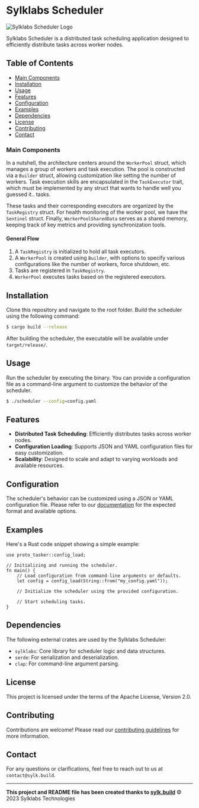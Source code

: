 # Sylklabs Scheduler

![Sylklabs Scheduler Logo](logo.png)

Sylklabs Scheduler is a distributed task scheduling application designed to efficiently distribute tasks across worker nodes.

## Table of Contents
- [Main Components](#main-components)
- [Installation](#installation)
- [Usage](#usage)
- [Features](#features)
- [Configuration](#configuration)
- [Examples](#examples)
- [Dependencies](#dependencies)
- [License](#license)
- [Contributing](#contributing)
- [Contact](#contact)

### Main Components
In a nutshell, the architecture centers around the `WorkerPool` struct, which manages a group of workers and task execution. The pool is constructed via a `Builder` struct, allowing customization like setting the number of workers. Task execution skills are encapsulated in the `TaskExecutor` trait, which must be implemented by any struct that wants to handle well you guessed it.. tasks.

 These tasks and their corresponding executors are organized by the `TaskRegistry` struct. For health monitoring of the worker pool, we have the `Sentinel` struct. Finally, `WorkerPoolSharedData` serves as a shared memory, keeping track of key metrics and providing synchronization tools.

#### General Flow
1. A `TaskRegistry` is initialized to hold all task executors.
2. A `WorkerPool` is created using `Builder`, with options to specify various configurations like the number of workers, force shutdown, etc.
3. Tasks are registered in `TaskRegistry`.
4. `WorkerPool` executes tasks based on the registered executors.

## Installation

Clone this repository and navigate to the root folder. Build the scheduler using the following command:

```sh
$ cargo build --release
```

After building the scheduler, the executable will be available under `target/release/`.

## Usage

Run the scheduler by executing the binary. You can provide a configuration file as a command-line argument to customize the behavior of the scheduler.

```sh
$ ./scheduler --config=config.yaml
```

## Features

- **Distributed Task Scheduling**: Efficiently distributes tasks across worker nodes.
- **Configuration Loading**: Supports JSON and YAML configuration files for easy customization.
- **Scalability**: Designed to scale and adapt to varying workloads and available resources.

## Configuration

The scheduler's behavior can be customized using a JSON or YAML configuration file. Please refer to our [documentation](#) for the expected format and available options.

## Examples

Here's a Rust code snippet showing a simple example:

```rust,no_run
use proto_tasker::config_load;

// Initializing and running the scheduler.
fn main() {
    // Load configuration from command-line arguments or defaults.
    let config = config_load(String::from("my_config.yaml"));

    // Initialize the scheduler using the provided configuration.

    // Start scheduling tasks.
}
```

## Dependencies

The following external crates are used by the Sylklabs Scheduler:

- `sylklabs`: Core library for scheduler logic and data structures.
- `serde`: For serialization and deserialization.
- `clap`: For command-line argument parsing.

## License

This project is licensed under the terms of the Apache License, Version 2.0.

## Contributing

Contributions are welcome! Please read our [contributing guidelines](CONTRIBUTING.md) for more information.

## Contact

For any questions or clarifications, feel free to reach out to us at `contact@sylk.build`.

* * *

__This project and README file has been created thanks to [sylk.build](https://www.sylk.build)__ © 2023 Sylklabs Technologies